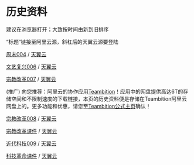 # 历史资料

建议在浏览器打开；大致按时间由新到旧排序

“标题”链接至阿里云源，斜杠后的天翼云源要登陆

[周末004](https://pan.teambition.com/share/1d361aeb324f757c)  /  [天翼云](https://cloud.189.cn/t/jm6RjeiEruIv)

[文艺复兴006](https://pan.teambition.com/share/0baa96521745deb4)  /  [天翼云](https://cloud.189.cn/t/EVFFviInQZry)

[宗教改革007](https://pan.teambition.com/share/7a6236532ea8fcea)  /  [天翼云](https://cloud.189.cn/t/3IzyauUbiyQf)

(推广) 向您推荐：阿里云的协作应用[Teambition](http://teambition.com)！应用中的网盘提供高达6T的存储空间和不限制速度的下载链接，本页的历史资料便是存储在Teambition阿里云网盘上的。更多功能和优惠，请您至[Teambition公式主页](http://teambition.com)确认！

[宗教改革008](https://pan.teambition.com/share/024ac40586aa7960)  /  [天翼云](https://cloud.189.cn/t/2uUnYrUbyyYr)

[宗教改革课件](https://pan.teambition.com/share/aeaa3a0039ebac96)  /  [天翼云](https://cloud.189.cn/t/JvEvmyvUfuaa)

[近代科技009](https://pan.teambition.com/share/b314b7f75b7624d6)  /  [天翼云](https://cloud.189.cn/t/nyUBveQJrmYf)

[科技革命课件](https://pan.teambition.com/share/d2d53499c8003258)  /  [天翼云](https://cloud.189.cn/t/aqAz6vZ3ye2i)
